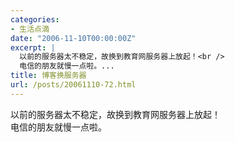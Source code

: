 ```yaml
---
categories:
- 生活点滴
date: "2006-11-10T00:00:00Z"
excerpt: |
  以前的服务器太不稳定，故换到教育网服务器上放起！<br />
  电信的朋友就慢一点啦。...
title: 博客换服务器
url: /posts/20061110-72.html
---
```

以前的服务器太不稳定，故换到教育网服务器上放起！  
电信的朋友就慢一点啦。
